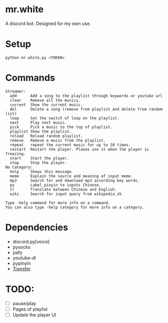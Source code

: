 # mr.white
A discord bot.
Designed for my own use.

# Setup
`python mr.white.py <TOKEN>`

# Commands
```
Streamer:
  add      Add a song to the playlist through keywords or youtube url
  clear    Remove all the musics.
  current  Show the current music.
  del      Delete a song (remove from playlist and delete from random list)
  loop     Set the switch of loop on the playlist.
  next     Play next music.
  pick     Pick a music to the top of playlist.
  playlist Show the playlist.
  reload   Reload random playlist.
  remove   Remove a music from the playlist.
  repeat   repeat the current music for up to 10 times.
  restart  Restart the player. Plaeas use it when the player is freezing.
  start    Start the player.
  stop     Stop the player.
No Category:
  help     Shows this message
  meme     Explain the source and meaning of input meme.
  mp3      Search for and download mp3 according key words.
  py       Label pinyin to inputs Chinese.
  tr       Translate between Chinese and English.
  wiki     Search for input query from wikipedia.zh

Type -help command for more info on a command.
You can also type -help category for more info on a category.
```

# Dependencies
* discord.py[voice]
* pysocks
* pafy
* youtube-dl
* pypinyin
* [Transfer](https://github.com/Mikubill/transfer)

# TODO:
- [ ] pause/play
- [ ] Pages of playlist
- [ ] Update the player UI
